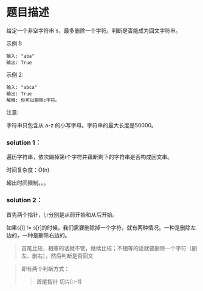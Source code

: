 # 题目描述
给定一个非空字符串 s，最多删除一个字符。判断是否能成为回文字符串。

示例 1:
    
    输入: "aba"
    输出: True
示例 2:

    输入: "abca"
    输出: True
    解释: 你可以删除c字符。
注意:

字符串只包含从 a-z 的小写字母。字符串的最大长度是50000。

### solution 1：
遍历字符串，依次踢掉第i个字符并藕断剩下的字符串是否构成回文串。

时间复杂度：O(n)

超出时间限制。。。

### solution 2：
首先两个指针，l,r分别是从前开始和从后开始。

如果s[l] != s[r]的时候，我们需要删除掉一个字符，就有两种情况。一种是删除左边的，一种是删除右边的。
>首尾比较，相等的话就不管，继续比较；不相等的话就要删除一个字符（删左、删右），然后判断是否回文

>即有两个判断方式：
>>首尾指针
>>切片[::-1]
